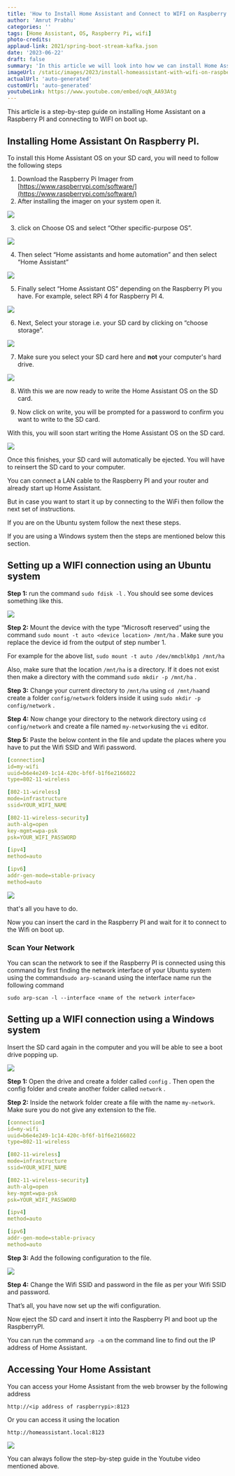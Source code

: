 ```yaml
---
title: 'How to Install Home Assistant and Connect to WIFI on Raspberry PI'
author: 'Amrut Prabhu'
categories: ''
tags: [Home Assistant, OS, Raspberry Pi, wifi]
photo-credits:
applaud-link: 2021/spring-boot-stream-kafka.json
date: '2023-06-22'
draft: false
summary: 'In this article we will look into how we can install Home Assistant OS and connect it to the Wifi on boot up.'
imageUrl: /static/images/2023/install-homeassistant-with-wifi-on-raspberry-pi/cover.jpg
actualUrl: 'auto-generated'
customUrl: 'auto-generated'
youtubeLink: https://www.youtube.com/embed/oqN_AA93Atg
---
```



This article is a step-by-step guide on installing Home Assistant on a Raspberry PI and connecting to WIFI on boot up.

<TOCInline toc={props.toc} asDisclosure />

## Installing Home Assistant On Raspberry PI.

To install this Home Assistant OS on your SD card, you will need to follow the following steps

1.  Download the Raspberry Pi Imager from [https://www.raspberrypi.com/software/](https://www.raspberrypi.com/software/)
2.  After installing the imager on your system open it.

![](/static/images/2023/install-homeassistant-with-wifi-on-raspberry-pi/1.jpg)

3. click on Choose OS and select “Other specific-purpose OS”.

![](/static/images/2023/install-homeassistant-with-wifi-on-raspberry-pi/2.jpg)

4. Then select “Home assistants and home automation” and then select “Home Assistant”

![](/static/images/2023/install-homeassistant-with-wifi-on-raspberry-pi/3.jpg)

5. Finally select “Home Assistant OS” depending on the Raspberry PI you have. For example, select RPi 4 for Raspberry PI 4.

![](/static/images/2023/install-homeassistant-with-wifi-on-raspberry-pi/4.jpg)

6. Next, Select your storage i.e. your SD card by clicking on “choose storage”.

![](/static/images/2023/install-homeassistant-with-wifi-on-raspberry-pi/5.jpg)

7. Make sure you select your SD card here and **not** your computer's hard drive.

![](/static/images/2023/install-homeassistant-with-wifi-on-raspberry-pi/6.jpg)

8. With this we are now ready to write the Home Assistant OS on the SD card.

9. Now click on write, you will be prompted for a password to confirm you want to write to the SD card.

With this, you will soon start writing the Home Assistant OS on the SD card.

![](/static/images/2023/install-homeassistant-with-wifi-on-raspberry-pi/7.jpg)

Once this finishes, your SD card will automatically be ejected. You will have to reinsert the SD card to your computer.

You can connect a LAN cable to the Raspberry PI and your router and already start up Home Assistant.

But in case you want to start it up by connecting to the WiFi then follow the next set of instructions.

If you are on the Ubuntu system follow the next these steps.

If you are using a Windows system then the steps are mentioned below this section.

## Setting up a WIFI connection using an Ubuntu system

**Step 1:** run the command `sudo fdisk -l` . You should see some devices something like this.

![](/static/images/2023/install-homeassistant-with-wifi-on-raspberry-pi/8.jpg)

**Step 2:** Mount the device with the type “Microsoft reserved” using the command `sudo mount -t auto <device location> /mnt/ha` . Make sure you replace the device id from the output of step number 1.

For example for the above list, `sudo mount -t auto /dev/mmcblk0p1 /mnt/ha`

Also, make sure that the location `/mnt/ha` is a directory. If it does not exist then make a directory with the command `sudo mkdir -p /mnt/ha` .

**Step 3:** Change your current directory to `/mnt/ha` using `cd /mnt/ha`and create a folder `config/network` folders inside it using `sudo mkdir -p config/network` .

**Step 4:** Now change your directory to the network directory using `cd config/network` and create a file named `my-network`using the `vi` editor.

**Step 5:** Paste the below content in the file and update the places where you have to put the Wifi SSID and Wifi password.


```yaml
[connection]
id=my-wifi
uuid=b6e4e249-1c14-420c-bf6f-b1f6e2166022
type=802-11-wireless

[802-11-wireless]
mode=infrastructure
ssid=YOUR_WIFI_NAME

[802-11-wireless-security]
auth-alg=open
key-mgmt=wpa-psk
psk=YOUR_WIFI_PASSWORD

[ipv4]
method=auto

[ipv6]
addr-gen-mode=stable-privacy
method=auto
```

![](/static/images/2023/install-homeassistant-with-wifi-on-raspberry-pi/10.jpg)

that's all you have to do.

Now you can insert the card in the Raspberry PI and wait for it to connect to the Wifi on boot up.

### Scan Your Network

You can scan the network to see if the Raspberry PI is connected using this command by first finding the network interface of your Ubuntu system using the command`sudo arp-scan`and using the interface name run the following command
```shell
sudo arp-scan -l --interface <name of the network interface>
```
## Setting up a WIFI connection using a Windows system

Insert the SD card again in the computer and you will be able to see a boot drive popping up.

![](/static/images/2023/install-homeassistant-with-wifi-on-raspberry-pi/11.jpg)

**Step 1:** Open the drive and create a folder called `config` . Then open the config folder and create another folder called `network` .

**Step 2:** Inside the network folder create a file with the name `my-network`. Make sure you do not give any extension to the file.

```yaml
[connection]
id=my-wifi
uuid=b6e4e249-1c14-420c-bf6f-b1f6e2166022
type=802-11-wireless

[802-11-wireless]
mode=infrastructure
ssid=YOUR_WIFI_NAME

[802-11-wireless-security]
auth-alg=open
key-mgmt=wpa-psk
psk=YOUR_WIFI_PASSWORD

[ipv4]
method=auto

[ipv6]
addr-gen-mode=stable-privacy
method=auto
```

**Step 3:** Add the following configuration to the file.

![](/static/images/2023/install-homeassistant-with-wifi-on-raspberry-pi/13.jpg)

**Step 4:** Change the Wifi SSID and password in the file as per your Wifi SSID and password.

That’s all, you have now set up the wifi configuration.

Now eject the SD card and insert it into the Raspberry PI and boot up the RaspberryPI.

You can run the command `arp -a` on the command line to find out the IP address of Home Assistant.

## Accessing Your Home Assistant

You can access your Home Assistant from the web browser by the following address
```shell
http://<ip address of raspberrypi>:8123
```
Or you can access it using the location
```shell
http://homeassistant.local:8123
```
![](/static/images/2023/install-homeassistant-with-wifi-on-raspberry-pi/14.jpg)

You can always follow the step-by-step guide in the Youtube video mentioned above.

